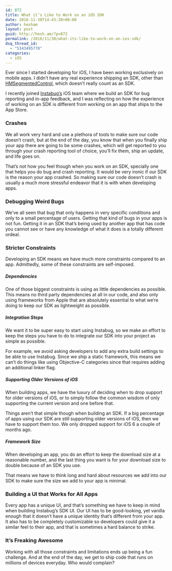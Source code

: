 ```yaml
---
id: 872
title: What it’s Like to Work on an iOS SDK
date: 2016-11-30T14:43:38+00:00
author: hesham
layout: post
guid: http://hesh.am/?p=872
permalink: /2016/11/30/what-its-like-to-work-on-an-ios-sdk/
dsq_thread_id:
  - "5343495778"
categories:
  - iOS
---
```

Ever since I started developing for iOS, I have been working exclusively on mobile apps. I didn’t have any real experience shipping an SDK, other than [HMSegmentedControl](https://github.com/HeshamMegid/HMSegmentedControl/), which doesn’t really count as an SDK.

I recently joined [Instabug’s](https://instabug.com/) iOS team where we build an SDK for bug reporting and in-app feedback, and I was reflecting on how the experience of working on an SDK is different from working on an app that ships to the App Store.

### Crashes

We all work very hard and use a plethora of tools to make sure our code doesn’t crash, but at the end of the day, you know that when you finally ship your app there are going to be some crashes, which will get reported to you through your crash reporting tool of choice, you’ll fix them, ship an update, and life goes on.

That’s not how you feel though when you work on an SDK, specially one that helps you do bug and crash reporting. It would be very ironic if our SDK is the reason your app crashed. So making sure our code doesn’t crash is usually a much more stressful endeavor that it is with when developing apps.

### Debugging Weird Bugs

We’ve all seen that bug that only happens in very specific conditions and only to a small percentage of users. Getting that kind of bugs in your apps is not fun. Getting it in an SDK that’s being used by another app that has code you cannot see or have any knowledge of what it does is a totally different ordeal.

### Stricter Constraints

Developing an SDK means we have much more constraints compared to an app. Admittedly, some of these constraints are self-imposed.

##### Dependencies

One of those biggest constraints is using as little dependencies as possible. This means no third party dependencies at all in our code, and also only using frameworks from Apple that are absolutely essential to what we’re doing to keep our SDK as lightweight as possible.

##### Integration Steps

We want it to be super easy to start using Instabug, so we make an effort to keep the steps you have to do to integrate our SDK into your project as simple as possible.

For example, we avoid asking developers to add any extra build settings to be able to use Instabug. Since we ship a static framework, this means we can’t do things like using Objective-C categories since that requires adding an additional linker flag.

##### Supporting Older Versions of iOS

When building apps, we have the luxury of deciding when to drop support for older versions of iOS, or to simply follow the common wisdom of only supporting the current version and one before that.

Things aren’t that simple though when building an SDK. If a big percentage of apps using our SDK are still supporting older versions of iOS, then we have to support them too. We only dropped support for iOS 6 a couple of months ago.

##### Framework Size

When developing an app, you do an effort to keep the download size at a reasonable number, and the last thing you want is for your download size to double because of an SDK you use.

That means we have to think long and hard about resources we add into our SDK to make sure the size we add to your app is minimal.

### Building a UI that Works for All Apps

Every app has a unique UI, and that’s something we have to keep in mind when building Instabug’s SDK UI. Our UI has to be good-looking, yet vanilla enough that it doesn’t have a unique identity that’s different from your app. It also has to be completely customizable so developers could give it a similar feel to their app, and that is sometimes a hard balance to strike.

### It’s Freaking Awesome

Working with all those constraints and limitations ends up being a fun challenge. And at the end of the day, we get to ship code that runs on millions of devices everyday. Who would complain?